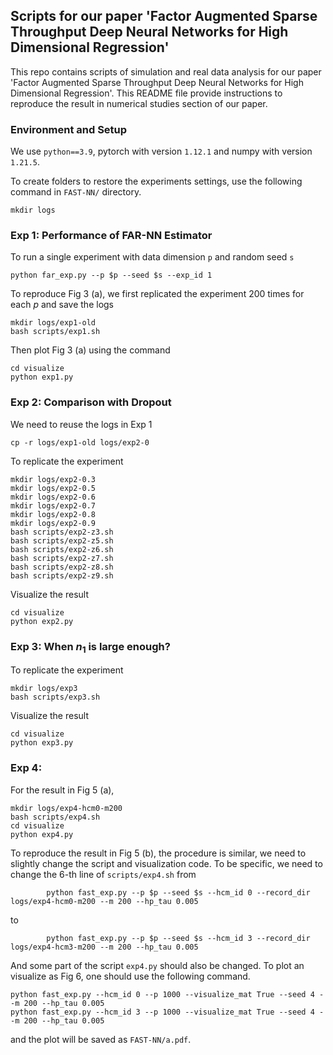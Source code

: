 ## Scripts for our paper 'Factor Augmented Sparse Throughput Deep Neural Networks for High Dimensional Regression'

This repo contains scripts of simulation and real data analysis for our paper 'Factor Augmented Sparse Throughput Deep Neural Networks for High Dimensional Regression'. This README file provide instructions to reproduce the result in numerical studies section of our paper.

### Environment and Setup

We use `python==3.9`, pytorch with version `1.12.1` and numpy with version `1.21.5`.

To create folders to restore the experiments settings, use the following command in `FAST-NN/` directory.

```
mkdir logs
```

### Exp 1: Performance of FAR-NN Estimator

To run a single experiment with data dimension `p` and random seed `s`

```
python far_exp.py --p $p --seed $s --exp_id 1
```

To reproduce Fig 3 (a), we first replicated the experiment 200 times for each $p$ and save the logs

```
mkdir logs/exp1-old
bash scripts/exp1.sh
```

Then plot Fig 3 (a) using the command

```
cd visualize
python exp1.py
```

### Exp 2: Comparison with Dropout

We need to reuse the logs in Exp 1

```
cp -r logs/exp1-old logs/exp2-0
```

To replicate the experiment 

```
mkdir logs/exp2-0.3
mkdir logs/exp2-0.5
mkdir logs/exp2-0.6
mkdir logs/exp2-0.7
mkdir logs/exp2-0.8
mkdir logs/exp2-0.9
bash scripts/exp2-z3.sh
bash scripts/exp2-z5.sh
bash scripts/exp2-z6.sh
bash scripts/exp2-z7.sh
bash scripts/exp2-z8.sh
bash scripts/exp2-z9.sh
```

Visualize the result

```
cd visualize
python exp2.py
```


### Exp 3: When $n_1$ is large enough?

To replicate the experiment

```
mkdir logs/exp3
bash scripts/exp3.sh
```

Visualize the result

```
cd visualize
python exp3.py
```

### Exp 4: 

For the result in Fig 5 (a),

```
mkdir logs/exp4-hcm0-m200 
bash scripts/exp4.sh
cd visualize
python exp4.py
```

To reproduce the result in Fig 5 (b), the procedure is similar, we need to slightly change the script and visualization code. To be specific, we need to change the 6-th line of `scripts/exp4.sh` from

```
        python fast_exp.py --p $p --seed $s --hcm_id 0 --record_dir logs/exp4-hcm0-m200 --m 200 --hp_tau 0.005
```

to

```
        python fast_exp.py --p $p --seed $s --hcm_id 3 --record_dir logs/exp4-hcm3-m200 --m 200 --hp_tau 0.005
```

And some part of the script `exp4.py` should also be changed. To plot an visualize as Fig 6, one should use the following command.

```
python fast_exp.py --hcm_id 0 --p 1000 --visualize_mat True --seed 4 --m 200 --hp_tau 0.005
python fast_exp.py --hcm_id 3 --p 1000 --visualize_mat True --seed 4 --m 200 --hp_tau 0.005
```

and the plot will be saved as `FAST-NN/a.pdf`.



